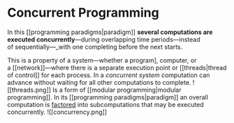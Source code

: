 # Concurrent Programming

 In this [[programming paradigms|paradigm]] **several computations are executed concurrently**—during overlapping time periods—instead of sequentially—_with one completing before the next starts.

This is a property of a system—whether a program], computer, or a [[network]]—where there is a separate execution point or [[threads|thread of control]] for each process. In a _concurrent system_ computation can advance without waiting for all other computations to complete.
![[threads.png]]
Is a form of [[modular programming|modular programming]]. In its [[programming paradigms|paradigm]] an overall computation is [factored](https://en.wikipedia.org/wiki/Decomposition_(computer_science) "Decomposition (computer science)") into subcomputations that may be executed concurrently.
![[concurrency.png]]

